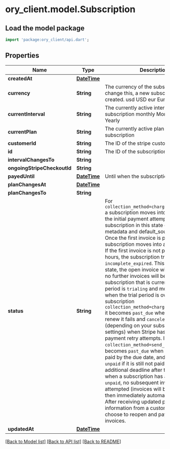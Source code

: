 # ory_client.model.Subscription

## Load the model package
```dart
import 'package:ory_client/api.dart';
```

## Properties
Name | Type | Description | Notes
------------ | ------------- | ------------- | -------------
**createdAt** | [**DateTime**](DateTime.md) |  | 
**currency** | **String** | The currency of the subscription. To change this, a new subscription must be created. usd USD eur Euro | 
**currentInterval** | **String** | The currently active interval of the subscription monthly Monthly yearly Yearly | 
**currentPlan** | **String** | The currently active plan of the subscription | 
**customerId** | **String** | The ID of the stripe customer | 
**id** | **String** | The ID of the subscription | 
**intervalChangesTo** | **String** |  | 
**ongoingStripeCheckoutId** | **String** |  | [optional] 
**payedUntil** | [**DateTime**](DateTime.md) | Until when the subscription is payed | 
**planChangesAt** | [**DateTime**](DateTime.md) |  | [optional] 
**planChangesTo** | **String** |  | 
**status** | **String** | For `collection_method=charge_automatically` a subscription moves into `incomplete` if the initial payment attempt fails. A subscription in this state can only have metadata and default_source updated. Once the first invoice is paid, the subscription moves into an `active` state. If the first invoice is not paid within 23 hours, the subscription transitions to `incomplete_expired`. This is a terminal state, the open invoice will be voided and no further invoices will be generated.  A subscription that is currently in a trial period is `trialing` and moves to `active` when the trial period is over.  If subscription `collection_method=charge_automatically` it becomes `past_due` when payment to renew it fails and `canceled` or `unpaid` (depending on your subscriptions settings) when Stripe has exhausted all payment retry attempts.  If subscription `collection_method=send_invoice` it becomes `past_due` when its invoice is not paid by the due date, and `canceled` or `unpaid` if it is still not paid by an additional deadline after that. Note that when a subscription has a status of `unpaid`, no subsequent invoices will be attempted (invoices will be created, but then immediately automatically closed). After receiving updated payment information from a customer, you may choose to reopen and pay their closed invoices. | 
**updatedAt** | [**DateTime**](DateTime.md) |  | 

[[Back to Model list]](../README.md#documentation-for-models) [[Back to API list]](../README.md#documentation-for-api-endpoints) [[Back to README]](../README.md)


